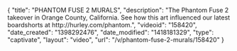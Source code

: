 {
    "title": "PHANTOM FUSE 2 MURALS",
    "description": "The Phantom Fuse 2 takeover in Orange County, California. See how this art influenced our latest boardshorts at http:\/\/hurley.com\/phantom.",
    "videoid": "158420",
    "date_created": "1398292476",
    "date_modified": "1418181329",
    "type": "captivate",
    "layout": "video",
    "url": "\/v\/phantom-fuse-2-murals\/158420"
}
